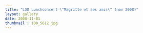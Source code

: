 ```yaml
---
title: "LOD Lunchconcert \"Magritte et ses amis\" (nov 2008)"
layout: gallery
date: 2008-11-01
thumbnail : 100_5612.jpg
---
```

